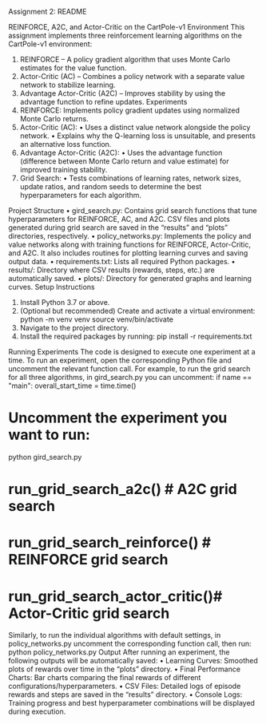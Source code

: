 Assignment 2: README

REINFORCE, A2C, and Actor-Critic on the CartPole-v1 Environment
This assignment implements three reinforcement learning algorithms on the CartPole-v1 environment:
1.	REINFORCE – A policy gradient algorithm that uses Monte Carlo estimates for the value function.
2.	Actor-Critic (AC) – Combines a policy network with a separate value network to stabilize learning.
3.	Advantage Actor-Critic (A2C) – Improves stability by using the advantage function to refine updates.
Experiments
1.	REINFORCE: Implements policy gradient updates using normalized Monte Carlo returns.
2.	Actor-Critic (AC): • Uses a distinct value network alongside the policy network. • Explains why the Q-learning loss is unsuitable, and presents an alternative loss function.
3.	Advantage Actor-Critic (A2C): • Uses the advantage function (difference between Monte Carlo return and value estimate) for improved training stability.
4.	Grid Search: • Tests combinations of learning rates, network sizes, update ratios, and random seeds to determine the best hyperparameters for each algorithm.

Project Structure
• gird_search.py: Contains grid search functions that tune hyperparameters for REINFORCE, AC, and A2C. CSV files and plots generated during grid search are saved in the “results” and “plots” directories, respectively.
• policy_networks.py: Implements the policy and value networks along with training functions for REINFORCE, Actor-Critic, and A2C. It also includes routines for plotting learning curves and saving output data.
• requirements.txt: Lists all required Python packages.
• results/: Directory where CSV results (rewards, steps, etc.) are automatically saved.
• plots/: Directory for generated graphs and learning curves.
Setup Instructions
1.	Install Python 3.7 or above.
2.	(Optional but recommended) Create and activate a virtual environment:
python -m venv venv
source venv/bin/activate
3.	Navigate to the project directory.
4.	Install the required packages by running:
pip install -r requirements.txt

Running Experiments
The code is designed to execute one experiment at a time. To run an experiment, open the corresponding Python file and uncomment the relevant function call. For example, to run the grid search for all three algorithms, in gird_search.py you can uncomment:
if name == "main":
overall_start_time = time.time()
# Uncomment the experiment you want to run:
python gird_search.py  
# run_grid_search_a2c()         # A2C grid search  
# run_grid_search_reinforce()   # REINFORCE grid search  
# run_grid_search_actor_critic()# Actor-Critic grid search  
Similarly, to run the individual algorithms with default settings, in policy_networks.py uncomment the corresponding function call, then run:
python policy_networks.py
Output
After running an experiment, the following outputs will be automatically saved:
• Learning Curves: Smoothed plots of rewards over time in the “plots” directory.
• Final Performance Charts: Bar charts comparing the final rewards of different configurations/hyperparameters.
• CSV Files: Detailed logs of episode rewards and steps are saved in the “results” directory.
• Console Logs: Training progress and best hyperparameter combinations will be displayed during execution.

